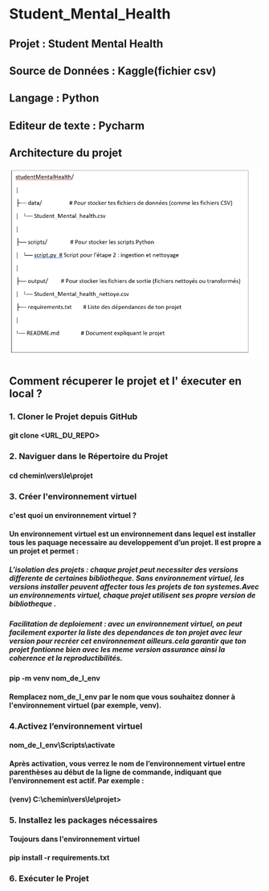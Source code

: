 # Student_Mental_Health
## Projet : Student Mental Health
## Source de Données : Kaggle(fichier csv)
## Langage : Python
## Editeur de texte : Pycharm
## Architecture du projet
 ![img.png](img.png)

## Comment récuperer le projet et l' éxecuter en local ?

### 1. Cloner le Projet depuis GitHub
#### git clone <URL_DU_REPO>
### 2. Naviguer dans le Répertoire du Projet
#### cd chemin\vers\le\projet

### 3. Créer l'environnement virtuel
#### c'est quoi un environnement virtuel ?
#### Un environnement virtuel est un environnement dans lequel est installer tous les paquage necessaire au developpement d’un projet. Il est propre a un projet et permet :
##### L’isolation des projets : chaque projet peut necessiter des versions differente de certaines bibliotheque. Sans environnement virtuel, les versions installer peuvent affecter tous les projets de ton systemes.Avec un environnements virtuel, chaque projet utilisent ses propre version de bibliotheque .
##### Facilitation de deploiement : avec un environnement virtuel, on peut facilement exporter la liste des dependances de ton projet avec leur version pour recréer cet environnement ailleurs.cela garantir que ton projet fontionne bien avec les meme version assurance ainsi la coherence et la reproductibilités.
#### pip -m venv nom_de_l_env
#### Remplacez nom_de_l_env par le nom que vous souhaitez donner à l'environnement virtuel (par exemple, venv).

### 4.Activez l’environnement virtuel
#### nom_de_l_env\Scripts\activate

#### Après activation, vous verrez le nom de l’environnement virtuel entre parenthèses au début de la ligne de commande, indiquant que l’environnement est actif. Par exemple :
#### (venv) C:\chemin\vers\le\projet>

### 5. Installez les packages nécessaires
#### Toujours dans l'environnement virtuel
#### pip install -r requirements.txt

### 6. Exécuter le Projet